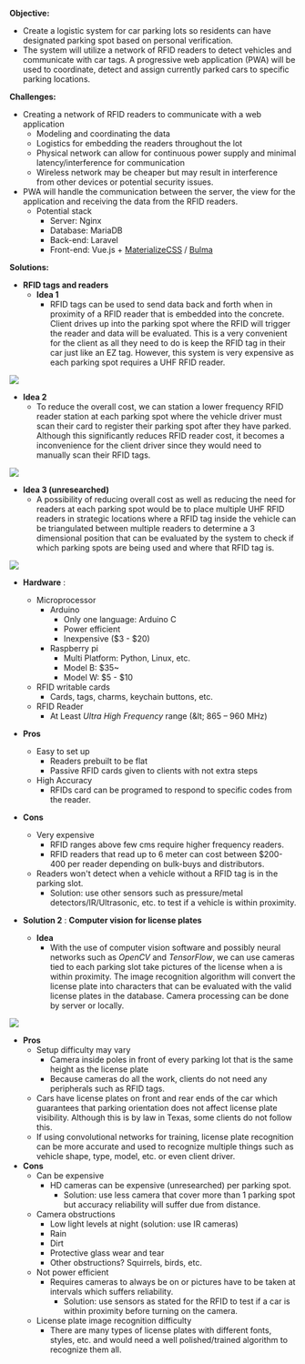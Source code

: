 **Objective:**

- Create a logistic system for car parking lots so residents can have designated parking spot based on personal verification.
- The system will utilize a network of RFID readers to detect vehicles and communicate with car tags. A progressive web application (PWA) will be used to coordinate, detect and assign currently parked cars to specific parking locations.

**Challenges:**

- Creating a network of RFID readers to communicate with a web application
  - Modeling and coordinating the data
  - Logistics for embedding the readers throughout the lot
  - Physical network can allow for continuous power supply and minimal latency/interference for communication
  - Wireless network may be cheaper but may result in interference from other devices or potential security issues.
- PWA will handle the communication between the server, the view for the application and receiving the data from the RFID readers.
  - Potential stack
    - Server: Nginx
    - Database: MariaDB
    - Back-end: Laravel
    - Front-end: Vue.js + [MaterializeCSS](http://materializecss.com/) / [Bulma](http://bulma.io/)

**Solutions:**

- **RFID tags and readers**
  - **Idea 1**
    - RFID tags can be used to send data back and forth when in proximity of a RFID reader that is embedded into the concrete. Client drives up into the parking spot where the RFID will trigger the reader and data will be evaluated. This is a very convenient for the client as all they need to do is keep the RFID tag in their car just like an EZ tag. However, this system is very expensive as each parking spot requires a UHF RFID reader.

![](RackMultipart20200416-4-n5pphd_html_832af0d90a8c5d27.gif)

  - **Idea 2**
    - To reduce the overall cost, we can station a lower frequency RFID reader station at each parking spot where the vehicle driver must scan their card to register their parking spot after they have parked. Although this significantly reduces RFID reader cost, it becomes a inconvenience for the client driver since they would need to manually scan their RFID tags.

![](RackMultipart20200416-4-n5pphd_html_22e6d6d20b76c179.gif)

  - **Idea 3 (unresearched)**
    - A possibility of reducing overall cost as well as reducing the need for readers at each parking spot would be to place multiple UHF RFID readers in strategic locations where a RFID tag inside the vehicle can be triangulated between multiple readers to determine a 3 dimensional position that can be evaluated by the system to check if which parking spots are being used and where that RFID tag is.

![](RackMultipart20200416-4-n5pphd_html_ec976ced7bf602ef.gif)

  - **Hardware** :
    - Microprocessor
      - Arduino
        - Only one language: Arduino C
        - Power efficient
        - Inexpensive ($3 - $20)
      - Raspberry pi
        - Multi Platform: Python, Linux, etc.
        - Model B: $35~
        - Model W: $5 - $10
    - RFID writable cards
      - Cards, tags, charms, keychain buttons, etc.
    - RFID Reader
      - At Least _Ultra High Frequency_ range (\&lt; 865 – 960 MHz)
  - **Pros**
    - Easy to set up
      - Readers prebuilt to be flat
      - Passive RFID cards given to clients with not extra steps
    - High Accuracy
      - RFIDs card can be programed to respond to specific codes from the reader.
  - **Cons**
    - Very expensive
      - RFID ranges above few cms require higher frequency readers.
      - RFID readers that read up to 6 meter can cost between $200-400 per reader depending on bulk-buys and distributors.
    - Readers won&#39;t detect when a vehicle without a RFID tag is in the parking slot.
      - Solution: use other sensors such as pressure/metal detectors/IR/Ultrasonic, etc. to test if a vehicle is within proximity.

- **Solution 2** : **Computer vision for license plates**
  - **Idea**
    - With the use of computer vision software and possibly neural networks such as _OpenCV_ and _TensorFlow_, we can use cameras tied to each parking slot take pictures of the license when a is within proximity. The image recognition algorithm will convert the license plate into characters that can be evaluated with the valid license plates in the database. Camera processing can be done by server or locally.

![](RackMultipart20200416-4-n5pphd_html_492326400bdae326.gif)

  - **Pros**
    - Setup difficulty may vary
      - Camera inside poles in front of every parking lot that is the same height as the license plate
      - Because cameras do all the work, clients do not need any peripherals such as RFID tags.
    - Cars have license plates on front and rear ends of the car which guarantees that parking orientation does not affect license plate visibility. Although this is by law in Texas, some clients do not follow this.
    - If using convolutional networks for training, license plate recognition can be more accurate and used to recognize multiple things such as vehicle shape, type, model, etc. or even client driver.
  - **Cons**
    - Can be expensive
      - HD cameras can be expensive (unresearched) per parking spot.
        - Solution: use less camera that cover more than 1 parking spot but accuracy reliability will suffer due from distance.
    - Camera obstructions
      - Low light levels at night (solution: use IR cameras)
      - Rain
      - Dirt
      - Protective glass wear and tear
      - Other obstructions? Squirrels, birds, etc.
    - Not power efficient
      - Requires cameras to always be on or pictures have to be taken at intervals which suffers reliability.
        - Solution: use sensors as stated for the RFID to test if a car is within proximity before turning on the camera.
    - License plate image recognition difficulty
      - There are many types of license plates with different fonts, styles, etc. and would need a well polished/trained algorithm to recognize them all.
